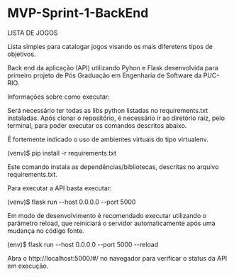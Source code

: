 # MVP-Sprint-1-BackEnd
LISTA DE JOGOS 

Lista simples para catalogar jogos visando os mais diferetens tipos de objetivos.

Back end da aplicação (API) utilizando Pyhon e Flask desenvolvida para primeiro projeto de Pós Graduação em Engenharia de Software da PUC-RIO.


Informações sobre como executar:

Será necessário ter todas as libs python listadas no requirements.txt instaladas. Após clonar o repositório, é necessário ir ao diretório raiz, pelo terminal, para poder executar os comandos descritos abaixo.

É fortemente indicado o uso de ambientes virtuais do tipo virtualenv.

(venv)$ pip install -r requirements.txt

Este comando instala as dependências/bibliotecas, descritas no arquivo requirements.txt.

Para executar a API basta executar:

(venv)$ flask run --host 0.0.0.0 --port 5000

Em modo de desenvolvimento é recomendado executar utilizando o parâmetro reload, que reiniciará o servidor automaticamente após uma mudança no código fonte.

(env)$ flask run --host 0.0.0.0 --port 5000 --reload

Abra o http://localhost:5000/#/ no navegador para verificar o status da API em execução.



